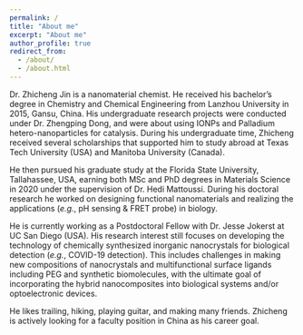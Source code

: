 ```yaml
---
permalink: /
title: "About me"
excerpt: "About me"
author_profile: true
redirect_from: 
  - /about/
  - /about.html
---
```


Dr. Zhicheng Jin is a nanomaterial chemist. He received his bachelor’s degree in Chemistry and Chemical Engineering from Lanzhou University in 2015, Gansu, China. His undergraduate research projects were conducted under Dr. Zhengping Dong, and were about using IONPs and Palladium hetero-nanoparticles for catalysis. During his undergraduate time, Zhicheng received several scholarships that supported him to study abroad at Texas Tech University (USA) and Manitoba University (Canada). 


He then pursued his graduate study at the Florida State University, Tallahassee, USA, earning both MSc and PhD degrees in Materials Science in 2020 under the supervision of Dr. Hedi Mattoussi. During his doctoral research he worked on designing functional nanomaterials and realizing the applications (*e.g.*, pH sensing & FRET probe) in biology.


He is currently working as a Postdoctoral Fellow with Dr. Jesse Jokerst at UC San Diego (USA). His research interest still focuses on developing the technology of chemically synthesized inorganic nanocrystals for biological detection (*e.g.*, COVID-19 detection). This includes challenges in making new compositions of nanocrystals and multifunctional surface ligands including PEG and synthetic biomolecules, with the ultimate goal of incorporating the hybrid nanocomposites into biological systems and/or optoelectronic devices.

He likes trailing, hiking, playing guitar, and making many friends. Zhicheng is actively looking for a faculty position in China as his career goal.
